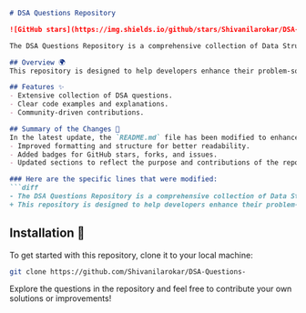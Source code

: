 ```markdown
# DSA Questions Repository

![GitHub stars](https://img.shields.io/github/stars/Shivanilarokar/DSA-Questions-?style=social) ![GitHub forks](https://img.shields.io/github/forks/Shivanilarokar/DSA-Questions-?style=social) ![GitHub issues](https://img.shields.io/github/issues/Shivanilarokar/DSA-Questions-)

The DSA Questions Repository is a comprehensive collection of Data Structures and Algorithms questions aimed at helping developers enhance their problem-solving skills. This repository includes various DSA questions, code examples, and explanations for better understanding. Community contributions are welcomed!

## Overview 🌍
This repository is designed to help developers enhance their problem-solving skills through a wide array of DSA questions.

## Features ✨
- Extensive collection of DSA questions.
- Clear code examples and explanations.
- Community-driven contributions.

## Summary of the Changes 📝
In the latest update, the `README.md` file has been modified to enhance clarity and presentation, including:
- Improved formatting and structure for better readability.
- Added badges for GitHub stars, forks, and issues.
- Updated sections to reflect the purpose and contributions of the repository more clearly.

### Here are the specific lines that were modified:
```diff
- The DSA Questions Repository is a comprehensive collection of Data Structures and Algorithms questions aimed at helping developers enhance their problem-solving skills.
+ This repository is designed to help developers enhance their problem-solving skills through a wide array of DSA questions.
```

## Installation 🚀
To get started with this repository, clone it to your local machine:
```bash
git clone https://github.com/Shivanilarokar/DSA-Questions-
```

Explore the questions in the repository and feel free to contribute your own solutions or improvements!
```